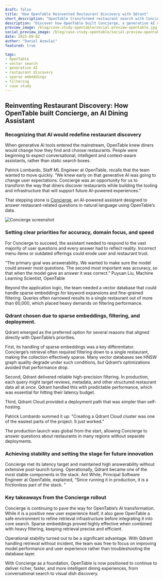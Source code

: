 ```yaml
---
draft: false
title: "How OpenTable Reinvented Restaurant Discovery with Qdrant"
short_description: "OpenTable transformed restaurant search with Concierge, an AI-powered assistant built on Qdrant."
description: "Discover how OpenTable built Concierge, a generative AI dining assistant powered by Qdrant, achieving accurate retrieval, global scalability, and operational stability while redefining how diners discover restaurants."
preview_image: /blog/case-study-opentable/social-preview-opentable.jpg
social_preview_image: /blog/case-study-opentable/social-preview-opentable.jpg
date: 2025-09-02
author: "Daniel Azoulai"
featured: true

tags:
- OpenTable
- vector search
- generative AI
- restaurant discovery
- sparse embeddings
- filtering
- case study
---
```


## **Reinventing Restaurant Discovery: How OpenTable built Concierge, an AI Dining Assistant** 

### Recognizing that AI would redefine restaurant discovery 

When generative AI tools entered the mainstream, OpenTable knew diners would change how they find and choose restaurants. People were beginning to expect conversational, intelligent and context-aware assistants, rather than static search boxes. 

Patrick Lombardo, Staff ML Engineer at OpenTable, recalls that the team wanted to move quickly. “We knew early on that generative AI was going to change user expectations. Concierge was an opportunity for us to transform the way that diners discover restaurants while building the tooling and infrastructure that will support future AI-powered experiences.”

That stepping stone is [Concierge](https://www.opentable.com/blog/concierge-ai-dining-assistant/), an AI-powered assistant designed to answer restaurant-related questions in natural language using OpenTable’s data. 

![Concierge screenshot](/blog/case-study-opentable/opentable-concierge-screenshot.png)

### Setting clear priorities for accuracy, domain focus, and speed 

For Concierge to succeed, the assistant needed to respond to the vast majority of user questions and every answer had to reflect reality. Incorrect menu items or outdated offerings could erode user and restaurant trust. 

“The primary goal was answerability. We wanted to make sure the model could answer most questions. The second most important was accuracy, so that when the model gave an answer it was correct.”  Puyuan Liu, Machine Learning Scientist, OpenTable

Beyond the application logic, the team needed a vector database that could handle sparse embeddings for keyword expansions and fine-grained filtering. Queries often narrowed results to a single restaurant out of more than 60,000, which placed heavy demands on filtering performance. 

### Qdrant chosen due to sparse embeddings, filtering, and deployment. 

Qdrant emerged as the preferred option for several reasons that aligned directly with OpenTable’s priorities. 

First, its handling of sparse embeddings was a key differentiator. Concierge’s retrieval often required filtering down to a single restaurant, making the collection effectively sparse. Many vector databases see HNSW graph quality degrade under such conditions, but Qdrant’s optimizations avoided that performance drop. 

Second, Qdrant delivered reliable high-precision filtering. In production, each query might target reviews, metadata, and other structured restaurant data all at once. Qdrant handled this with predictable performance, which was essential for hitting their latency budget. 

Third, Qdrant Cloud provided a deployment path that was simpler than self-hosting. 

Patrick Lombardo summed it up: "Creating a Qdrant Cloud cluster was one of the easiest parts of the project. It just worked."

The production launch was global from the start, allowing Concierge to answer questions about restaurants in many regions without separate deployments. 

### Achieving stability and setting the stage for future innovation 

Concierge met its latency target and maintained high answerability without extensive post-launch tuning. Operationally, Qdrant became one of the most stable components in the stack. Ant White, Principal Software Engineer at OpenTable, explained, “Since running it in production, it is a frictionless part of the stack. ” 

### Key takeaways from the Concierge rollout 

Concierge is continuing to pave the way for OpenTable’s AI transformation. While it is a positive new user experience itself, it also gave OpenTable a safe environment to refine retrieval infrastructure before integrating it into core search. Sparse embeddings proved highly effective when combined with heavy filtering, keeping retrieval precise and efficient. 

Operational stability turned out to be a significant advantage. With Qdrant handling retrieval without incident, the team was free to focus on improving model performance and user experience rather than troubleshooting the database layer. 

With Concierge as a foundation, OpenTable is now positioned to continue to deliver richer, faster, and more intelligent dining experiences, from conversational search to visual dish discovery.